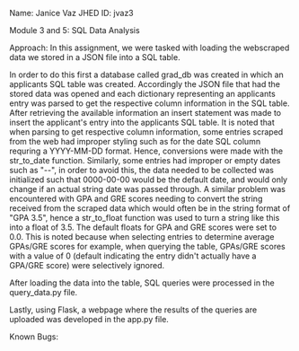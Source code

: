 Name: Janice Vaz JHED ID: jvaz3

Module 3 and 5: SQL Data Analysis

Approach: In this assignment, we were tasked with loading the webscraped data we stored in a JSON file into a SQL table.

In order to do this first a database called grad_db was created in which an applicants SQL table was created. Accordingly the JSON file that had the stored data was opened and each dictionary representing an applicants entry was parsed to get the respective column information in the SQL table. After retrieving the available information an insert statement was made to insert the applicant's entry into the applicants SQL table. It is noted that when parsing to get respective column information, some entries scraped from the web had improper styling such as for the date SQL column requring a YYYY-MM-DD format. Hence, conversions were made with the str_to_date function. Similarly, some entries had improper or empty dates such as "--", in order to avoid this, the data needed to be collected was initialized such that 0000-00-00 would be the default date, and would only change if an actual string date was passed through. A similar problem was encountered with GPA and GRE scores needing to convert the string received from the scraped data which would often be in the string format of "GPA 3.5", hence a str_to_float function was used to turn a string like this into a float of 3.5. The default floats for GPA and GRE scores were set to 0.0. This is noted because when selecting entries to determine
average GPAs/GRE scores for example, when querying the table, GPAs/GRE scores with a value of 0 (default indicating the entry didn't actually have a GPA/GRE score) were selectively ignored.

After loading the data into the table, SQL queries were processed in the query_data.py file.

Lastly, using Flask, a webpage where the results of the queries are uploaded was developed in the app.py file.

Known Bugs:
